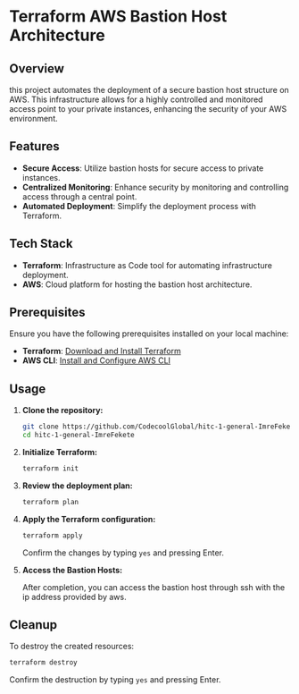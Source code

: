# Terraform AWS Bastion Host Architecture
## Overview

this project automates the deployment of a secure bastion host structure on AWS. This infrastructure allows for a highly controlled and monitored access point to your private instances, enhancing the security of your AWS environment.

## Features

- **Secure Access**: Utilize bastion hosts for secure access to private instances.
- **Centralized Monitoring**: Enhance security by monitoring and controlling access through a central point.
- **Automated Deployment**: Simplify the deployment process with Terraform.

## Tech Stack

- **Terraform**: Infrastructure as Code tool for automating infrastructure deployment.
- **AWS**: Cloud platform for hosting the bastion host architecture.

## Prerequisites

Ensure you have the following prerequisites installed on your local machine:

- **Terraform**: [Download and Install Terraform](https://www.terraform.io/downloads.html)
- **AWS CLI**: [Install and Configure AWS CLI](https://aws.amazon.com/cli/)

## Usage

1. **Clone the repository:**

    ```bash
    git clone https://github.com/CodecoolGlobal/hitc-1-general-ImreFekete.git
    cd hitc-1-general-ImreFekete
    ```

2. **Initialize Terraform:**

    ```bash
    terraform init
    ```

3. **Review the deployment plan:**

    ```bash
    terraform plan
    ```

4. **Apply the Terraform configuration:**

    ```bash
    terraform apply
    ```

    Confirm the changes by typing `yes` and pressing Enter.

5. **Access the Bastion Hosts:**

    After completion, you can access the bastion host through ssh with the ip address provided by aws.

## Cleanup

To destroy the created resources:

```bash
terraform destroy
```

Confirm the destruction by typing `yes` and pressing Enter.
